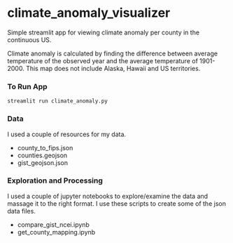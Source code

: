 # climate_anomaly_visualizer
Simple streamlit app for viewing climate anomaly per county in the continuous US. 

Climate anomaly is calculated by finding the difference between average temperature of the observed year and the average temperature of 1901-2000. This map does not include Alaska, Hawaii and US territories. 

### To Run App

```streamlit run climate_anomaly.py```

### Data

I used a couple of resources for my data. 

- county_to_fips.json
- counties.geojson
- gist_geojson.json


### Exploration and Processing

I used a couple of jupyter notebooks to explore/examine the data and massage it to the right format. I use these scripts to create some of the json data files. 
- compare_gist_ncei.ipynb
- get_county_mapping.ipynb
